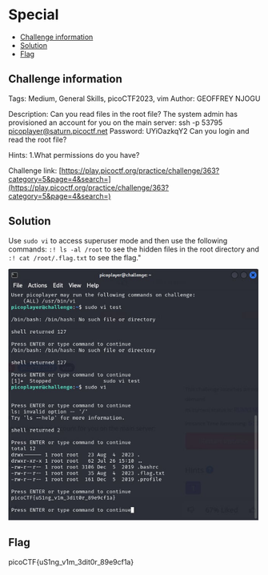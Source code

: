 # Special

- [Challenge information](#challenge-information)
- [Solution](#solution)
- [Flag](#flag)

## Challenge information

Tags: Medium, General Skills, picoCTF2023, vim
Author: GEOFFREY NJOGU

Description:
Can you read files in the root file?
The system admin has provisioned an account for you on the main server:
ssh -p 53795 picoplayer@saturn.picoctf.net
Password: UYiOazkqY2
Can you login and read the root file?

Hints:
1.What permissions do you have?


Challenge link: [https://play.picoctf.org/practice/challenge/363?category=5&page=4&search=](https://play.picoctf.org/practice/challenge/363?category=5&page=4&search=)

## Solution

Use ``sudo vi`` to access superuser mode and then use the following commands: ``:! ls -al /root`` to see the hidden files in the root directory and ``:! cat /root/.flag.txt`` to see the flag."

<img src="permissions.jpg" width="500" />

## Flag

picoCTF{uS1ng_v1m_3dit0r_89e9cf1a}